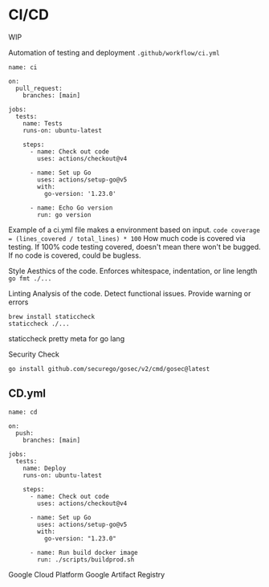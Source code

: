 # CI/CD

WIP

Automation of testing and deployment
`.github/workflow/ci.yml`

```
name: ci

on:
  pull_request:
    branches: [main]

jobs:
  tests:
    name: Tests
    runs-on: ubuntu-latest

    steps:
      - name: Check out code
        uses: actions/checkout@v4

      - name: Set up Go
        uses: actions/setup-go@v5
        with:
          go-version: '1.23.0'

      - name: Echo Go version
        run: go version
```

Example of a ci.yml file
makes a environment based on input.
`code coverage = (lines_covered / total_lines) * 100`
How much code is covered via testing. If 100% code testing covered, doesn't mean there won't be bugged. If no code is covered, could be bugless.

Style
Aesthics of the code. Enforces whitespace, indentation, or line length
`go fmt ./...`

Linting
Analysis of the code. Detect functional issues. Provide warning or errors

```
brew install staticcheck
staticcheck ./...
```

staticcheck pretty meta for go lang

Security Check

```
go install github.com/securego/gosec/v2/cmd/gosec@latest
```

## CD.yml

```
name: cd

on:
  push:
    branches: [main]

jobs:
  tests:
    name: Deploy
    runs-on: ubuntu-latest

    steps:
      - name: Check out code
        uses: actions/checkout@v4

      - name: Set up Go
        uses: actions/setup-go@v5
        with:
          go-version: "1.23.0"

      - name: Run build docker image
        run: ./scripts/buildprod.sh

```

Google Cloud Platform
Google Artifact Registry

